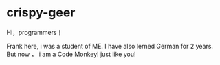 # crispy-geer

Hi，programmers！

Frank here, i was a student of ME. I have also lerned German for 2 years.
But now ， i am a Code Monkey! just like you!
